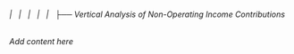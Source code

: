 ###### |   |   |   |   |   ├── Vertical Analysis of Non-Operating Income Contributions

*Add content here*